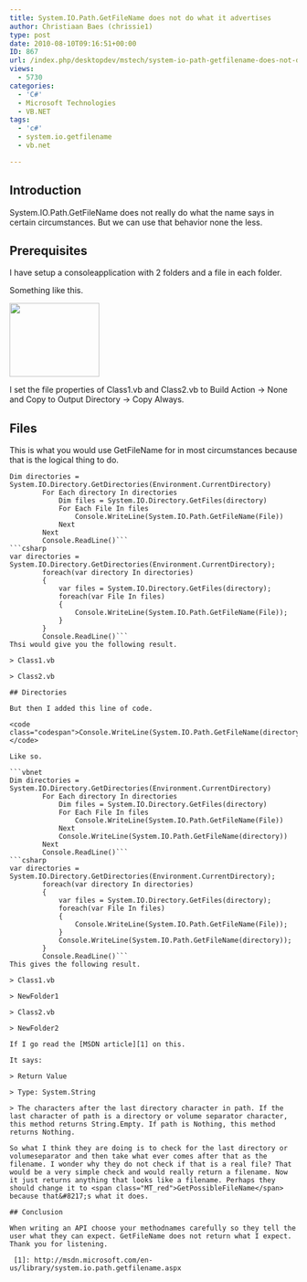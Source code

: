 ```yaml
---
title: System.IO.Path.GetFileName does not do what it advertises
author: Christiaan Baes (chrissie1)
type: post
date: 2010-08-10T09:16:51+00:00
ID: 867
url: /index.php/desktopdev/mstech/system-io-path-getfilename-does-not-do-w/
views:
  - 5730
categories:
  - 'C#'
  - Microsoft Technologies
  - VB.NET
tags:
  - 'c#'
  - system.io.getfilename
  - vb.net

---
```

## Introduction

System.IO.Path.GetFileName does not really do what the name says in certain circumstances. But we can use that behavior none the less.

## Prerequisites

I have setup a consoleapplication with 2 folders and a file in each folder.
  
Something like this.

<div class="image_block">
  <img src="/wp-content/uploads/blogs/DesktopDev/path/Path.png" alt="" title="" width="157" height="129" />
</div>

I set the file properties of Class1.vb and Class2.vb to Build Action -> None and Copy to Output Directory -> Copy Always.

## Files

This is what you would use GetFileName for in most circumstances because that is the logical thing to do.

```vbnet
Dim directories = System.IO.Directory.GetDirectories(Environment.CurrentDirectory)
        For Each directory In directories
            Dim files = System.IO.Directory.GetFiles(directory)
            For Each File In files
                Console.WriteLine(System.IO.Path.GetFileName(File))
            Next
        Next
        Console.ReadLine()```
```csharp
var directories = System.IO.Directory.GetDirectories(Environment.CurrentDirectory);
        foreach(var directory In directories)
        {
            var files = System.IO.Directory.GetFiles(directory);
            foreach(var File In files)
            {
                Console.WriteLine(System.IO.Path.GetFileName(File));
            }
        }
        Console.ReadLine()```
Thsi would give you the following result.

> Class1.vb
  
> Class2.vb

## Directories

But then I added this line of code.

<code class="codespan">Console.WriteLine(System.IO.Path.GetFileName(directory))</code>

Like so.

```vbnet
Dim directories = System.IO.Directory.GetDirectories(Environment.CurrentDirectory)
        For Each directory In directories
            Dim files = System.IO.Directory.GetFiles(directory)
            For Each File In files
                Console.WriteLine(System.IO.Path.GetFileName(File))
            Next
            Console.WriteLine(System.IO.Path.GetFileName(directory))
        Next
        Console.ReadLine()```
```csharp
var directories = System.IO.Directory.GetDirectories(Environment.CurrentDirectory);
        foreach(var directory In directories)
        {
            var files = System.IO.Directory.GetFiles(directory);
            foreach(var File In files)
            {
                Console.WriteLine(System.IO.Path.GetFileName(File));
            }
            Console.WriteLine(System.IO.Path.GetFileName(directory));
        }
        Console.ReadLine()```
This gives the following result.

> Class1.vb
  
> NewFolder1
  
> Class2.vb
  
> NewFolder2

If I go read the [MSDN article][1] on this.

It says:

> Return Value
  
> Type: System.String
  
> The characters after the last directory character in path. If the last character of path is a directory or volume separator character, this method returns String.Empty. If path is Nothing, this method returns Nothing.

So what I think they are doing is to check for the last directory or volumeseparator and then take what ever comes after that as the filename. I wonder why they do not check if that is a real file? That would be a very simple check and would really return a filename. Now it just returns anything that looks like a filename. Perhaps they should change it to <span class="MT_red">GetPossibleFileName</span> because that&#8217;s what it does.

## Conclusion

When writing an API choose your methodnames carefully so they tell the user what they can expect. GetFileName does not return what I expect. Thank you for listening.

 [1]: http://msdn.microsoft.com/en-us/library/system.io.path.getfilename.aspx